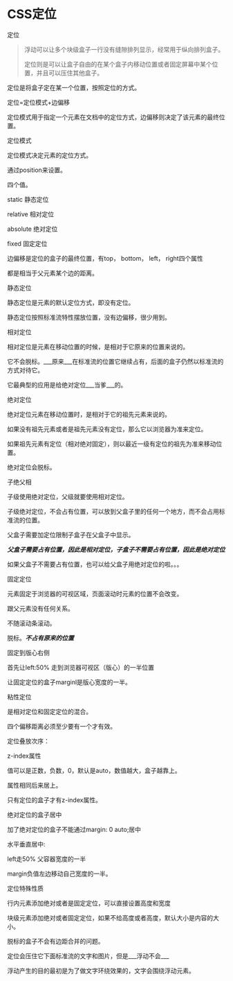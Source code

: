 # CSS定位

定位

>浮动可以让多个块级盒子一行没有缝隙排列显示，经常用于纵向排列盒子。
>
>定位则是可以让盒子自由的在某个盒子内移动位置或者固定屏幕中某个位置，并且可以压住其他盒子。

定位是将盒子定在某一个位置，按照定位的方式。

定位=定位模式+边偏移

定位模式用于指定一个元素在文档中的定位方式，边偏移则决定了该元素的最终位置。



定位模式

定位模式决定元素的定位方式。

通过position来设置。

四个值。

static 静态定位

relative 相对定位

absolute 绝对定位

fixed 固定定位



边偏移是定位的盒子的最终位置，有top， bottom， left， right四个属性

都是相当于父元素某个边的距离。



静态定位

静态定位是元素的默认定位方式，即没有定位。

静态定位按照标准流特性摆放位置，没有边偏移，很少用到。



相对定位

相对定位是元素在移动位置的时候，是相对于它原来的位置来说的。

它不会脱标。___原来___在标准流的位置它继续占有，后面的盒子仍然以标准流的方式对待它。

它最典型的应用是给绝对定位___当爹___的。



绝对定位

绝对定位元素在移动位置时，是相对于它的祖先元素来说的。

如果没有祖先元素或者是祖先元素没有定位，那么它以浏览器为准来定位。

如果祖先元素有定位（相对绝对固定），则以最近一级有定位的祖先为准来移动位置。

绝对定位会脱标。



子绝父相

子级使用绝对定位，父级就要使用相对定位。

子级绝对定位，不会占有位置，可以放到父盒子里的任何一个地方，而不会占用标准流的位置。

父盒子需要加定位限制子盒子在父盒子中显示。

___父盒子需要占有位置，因此是相对定位，子盒子不需要占有位置，因此是绝对定位___

如果父盒子不需要占有位置，也可以给父盒子用绝对定位的啦。。。



固定定位

元素固定于浏览器的可视区域，页面滚动时元素的位置不会改变。

跟父元素没有任何关系。

不随滚动条滚动。

脱标。___不占有原来的位置___



固定到版心右侧

首先让left:50% 走到浏览器可视区（版心）的一半位置

让固定定位的盒子marginl是版心宽度的一半。



粘性定位

是相对定位和固定定位的混合。

四个偏移距离必须至少要有一个才有效。



定位叠放次序：

z-index属性

值可以是正数，负数，0，默认是auto，数值越大，盒子越靠上。

属性相同后来居上。

只有定位的盒子才有z-index属性。



绝对定位的盒子居中

加了绝对定位的盒子不能通过margin: 0 auto;居中



水平垂直居中:

left走50% 父容器宽度的一半

margin负值左边移动自己宽度的一半。



定位特殊性质

行内元素添加绝对或者是固定定位，可以直接设置高度和宽度

块级元素添加绝对或者固定定位，如果不给高度或者高度，默认大小是内容的大小。

脱标的盒子不会有边距合并的问题。



定位会压住它下面标准流的文字和图片，但是___浮动不会___

浮动产生的目的最初是为了做文字环绕效果的，文字会围绕浮动元素。

